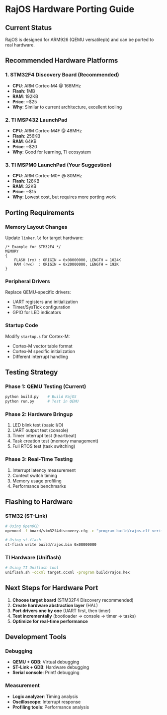 # RajOS Hardware Porting Guide

## Current Status
RajOS is designed for ARM926 (QEMU versatilepb) and can be ported to real hardware.

## Recommended Hardware Platforms

### 1. STM32F4 Discovery Board (Recommended)
- **CPU**: ARM Cortex-M4 @ 168MHz
- **Flash**: 1MB
- **RAM**: 192KB
- **Price**: ~$25
- **Why**: Similar to current architecture, excellent tooling

### 2. TI MSP432 LaunchPad
- **CPU**: ARM Cortex-M4F @ 48MHz
- **Flash**: 256KB
- **RAM**: 64KB
- **Price**: ~$20
- **Why**: Good for learning, TI ecosystem

### 3. TI MSPM0 LaunchPad (Your Suggestion)
- **CPU**: ARM Cortex-M0+ @ 80MHz
- **Flash**: 128KB
- **RAM**: 32KB
- **Price**: ~$15
- **Why**: Lowest cost, but requires more porting work

## Porting Requirements

### Memory Layout Changes
Update `linker.ld` for target hardware:
```ld
/* Example for STM32F4 */
MEMORY
{
    FLASH (rx) : ORIGIN = 0x08000000, LENGTH = 1024K
    RAM (rwx)  : ORIGIN = 0x20000000, LENGTH = 192K
}
```

### Peripheral Drivers
Replace QEMU-specific drivers:
- UART registers and initialization
- Timer/SysTick configuration
- GPIO for LED indicators

### Startup Code
Modify `startup.s` for Cortex-M:
- Cortex-M vector table format
- Cortex-M specific initialization
- Different interrupt handling

## Testing Strategy

### Phase 1: QEMU Testing (Current)
```bash
python build.py    # Build RajOS
python run.py      # Test in QEMU
```

### Phase 2: Hardware Bringup
1. LED blink test (basic I/O)
2. UART output test (console)
3. Timer interrupt test (heartbeat)
4. Task creation test (memory management)
5. Full RTOS test (task switching)

### Phase 3: Real-Time Testing
1. Interrupt latency measurement
2. Context switch timing
3. Memory usage profiling
4. Performance benchmarks

## Flashing to Hardware

### STM32 (ST-Link)
```bash
# Using OpenOCD
openocd -f board/stm32f4discovery.cfg -c "program build/rajos.elf verify reset exit"

# Using st-flash
st-flash write build/rajos.bin 0x08000000
```

### TI Hardware (Uniflash)
```bash
# Using TI Uniflash tool
uniflash.sh -ccxml target.ccxml -program build/rajos.hex
```

## Next Steps for Hardware Port

1. **Choose target board** (STM32F4 Discovery recommended)
2. **Create hardware abstraction layer** (HAL)
3. **Port drivers one by one** (UART first, then timer)
4. **Test incrementally** (bootloader → console → timer → tasks)
5. **Optimize for real-time performance**

## Development Tools

### Debugging
- **QEMU + GDB**: Virtual debugging
- **ST-Link + GDB**: Hardware debugging
- **Serial console**: Printf debugging

### Measurement
- **Logic analyzer**: Timing analysis
- **Oscilloscope**: Interrupt response
- **Profiling tools**: Performance analysis
